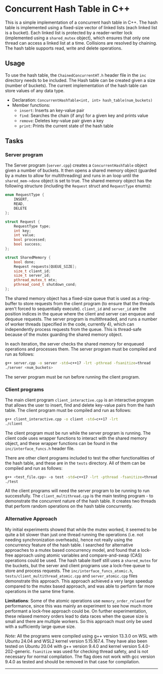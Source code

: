 # Concurrent Hash Table in C++

This is a simple implementation of a concurrent hash table in C++. The hash table is implemented using a fixed-size vector of linked lists (each linked list is a bucket). Each linked list is protected by a reader-writer lock (implemented using a `shared_mutex` object), which ensures that only one thread can access a linked list at a time. Collisions are resolved by chaining. The hash table supports read, write and delete operations. 

## Usage

To use the hash table, the `ChainedConcurrentHT.h` header file in the `inc` directory needs to be included. The Hash table can be created given a size (number of buckets). The current implementation of the hash table can store values of any data type. 

- Declaration: `ConcurrentHashTable<int, int> hash_table(num_buckets)`
- Member functions:
    - `insert`: Inserts an key-value pair
    - `find`: Searches the chain (if any) for a given key and prints value
    - `remove`: Deletes key-value pair given a key
    - `print`: Prints the current state of the hash table

## Tasks

### Server program

The Server program (`server.cpp`) creates a `ConcurrentHashTable` object given a number of buckets. It then opens a shared memory object (guarded by a mutex to allow for multithreading) and runs in an loop until the `shared_mem->done` object is set to true. The shared memory object has the following structure (including the `Request` struct and `RequestType` enums):

```cpp
enum RequestType {
    INSERT,
    READ,
    DELETE
};

struct Request {
    RequestType type;
    int key;
    int value;
    bool processed;
    bool success;
};

struct SharedMemory {
    bool done;
    Request requests[QUEUE_SIZE];
    size_t client_id;
    size_t server_id;
    pthread_mutex_t mtx;
    pthread_cond_t shutdown_cond;
};
```

The shared memory object has a fixed-size queue that is used as a ring-buffer to store requests from the client program (to ensure that the threads aren't forced to sequentially execute). `client_id` and `server_id` are the position indices in the queue where the client and server can enqueue and dequeue requests. The server program is multithreaded, and runs a number of worker threads (specified in the code, currently 4), which can independently process requests from the queue. This is thread-safe because of the mutex guarding the shared memory object.

In each iteration, the server checks the shared memory for enqueued operations and processes them. The server program must be compiled and run as follows:

```bash
g++ server.cpp -o server -std=c++17 -lrt -pthread -fsanitize=thread
./server <num_buckets>
```

The server program must be run before running the client program.

### Client programs

The main client program `client_interactive.cpp` is an interactive program that allows the user to insert, find and delete key-value pairs from the hash table. The client program must be compiled and run as follows:

```bash
g++ client_interactive.cpp -o client -std=c++17 -lrt
./client
```

The client program must be run while the server program is running. The client code uses wrapper functions to interact with the shared memory object, and these wrapper functions can be found in the `inc/interface_funcs.h` header file.

There are other client programs included to test the other functionalities of the hash table, and these are in the `tests` directory. All of them can be compiled and run as follows:

```bash
g++ <test_file.cpp> -o test -std=c++17 -lrt -pthread -fsanitize=thread
./test
```

All the client programs will need the server program to be running to run successfully. The `client_multithread.cpp` is the main testing program - to demonstrate the concurrent nature of the hash table. It creates two threads that perform random operations on the hash table concurrently. 

### Alternative Approach

My initial experiments showed that while the mutex worked, it seemed to be quite a bit slower than just one thread running the operations (i.e. not needing synchronization overheads), hence not really using the concurrency feature of the hash table. I searched for alternative approaches to a mutex based concurrency model, and found that a lock-free approach using atomic variables and compare-and-swap (CAS) operations could be used. The hash tabale itself still uses a `shared_mutex` for the buckets, but the server and client programs use a lock-free queue to store and process requests. The `inc/interface_funcs_atomic.h`, `tests/client_multithread_atomic.cpp` and `server_atomic.cpp` files demonstrate this approach. This approach achieved a very large speedup compared to the mutex based approach, and was able to perform far more operations in the same time frame.

**Limitations**: Some of the atomic operations use `memory_order_relaxed` for performance, since this was mainly an experiment to see how much more performant a lock-free approach could be. On further experimentation, these relaxed memory orders lead to data races when the queue size is small and there are multiple workers. So this approach must only be used with a sufficiently large queue size. 

*Note:* All the programs were compiled using g++ version 13.3.0 on WSL with Ubuntu 24.04 and WSL2 kernel version 5.15.167.4. They have also been tested on Ubuntu 20.04 with g++ version 9.4.0 and kernel version 5.4.0-202-generic. `fsanitize` was used for checking thread safety, and is not necessary for normal compilation. The flag does not work with gcc version 9.4.0 as tested and should be removed in that case for compilation.

---